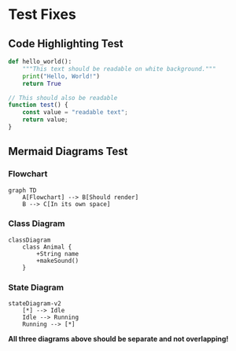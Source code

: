 # Test Fixes

## Code Highlighting Test

```python
def hello_world():
    """This text should be readable on white background."""
    print("Hello, World!")
    return True
```

```javascript
// This should also be readable
function test() {
    const value = "readable text";
    return value;
}
```

## Mermaid Diagrams Test

### Flowchart
```mermaid
graph TD
    A[Flowchart] --> B[Should render]
    B --> C[In its own space]
```

### Class Diagram
```mermaid
classDiagram
    class Animal {
        +String name
        +makeSound()
    }
```

### State Diagram
```mermaid
stateDiagram-v2
    [*] --> Idle
    Idle --> Running
    Running --> [*]
```

**All three diagrams above should be separate and not overlapping!**
